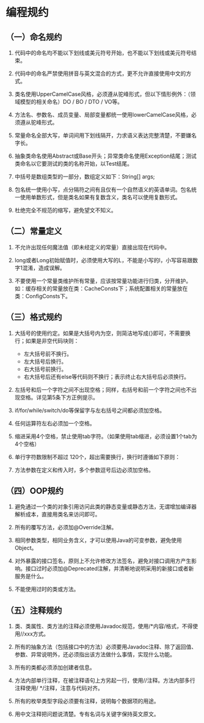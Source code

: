 # 编程规约
## （一）命名规约
1. 代码中的命名均不能以下划线或美元符号开始，也不能以下划线或美元符号结束。

2. 代码中的命名严禁使用拼音与英文混合的方式，更不允许直接使用中文的方式。

3. 类名使用UpperCamelCase风格，必须遵从驼峰形式，但以下情形例外：（领域模型的相关命名）DO / BO / DTO / VO等。

4. 方法名、参数名、成员变量、局部变量都统一使用lowerCamelCase风格，必须遵从驼峰形式。

5. 常量命名全部大写，单词间用下划线隔开，力求语义表达完整清楚，不要嫌名字长。

6. 抽象类命名使用Abstract或Base开头；异常类命名使用Exception结尾；测试类命名以它要测试的类的名称开始，以Test结尾。

7. 中括号是数组类型的一部分，数组定义如下：String[] args;

9. 包名统一使用小写，点分隔符之间有且仅有一个自然语义的英语单词。包名统一使用单数形式，但是类名如果有复数含义，类名可以使用复数形式。

10. 杜绝完全不规范的缩写，避免望文不知义。

## （二）常量定义
1. 不允许出现任何魔法值（即未经定义的常量）直接出现在代码中。

2. long或者Long初始赋值时，必须使用大写的L，不能是小写的l，小写容易跟数字1混淆，造成误解。

3. 不要使用一个常量类维护所有常量，应该按常量功能进行归类，分开维护。如：缓存相关的常量放在类：CacheConsts下；系统配置相关的常量放在类：ConfigConsts下。

## （三）格式规约
1. 大括号的使用约定。如果是大括号内为空，则简洁地写成{}即可，不需要换行；如果是非空代码块则：
    - 左大括号前不换行。
    - 左大括号后换行。
    - 右大括号前换行。
    - 右大括号后还有else等代码则不换行；表示终止右大括号后必须换行。

2. 左括号和后一个字符之间不出现空格；同样，右括号和前一个字符之间也不出现空格。详见第5条下方正例提示。

3. if/for/while/switch/do等保留字与左右括号之间都必须加空格。

4. 任何运算符左右必须加一个空格。

5. 缩进采用4个空格，禁止使用tab字符。（如果使用tab缩进，必须设置1个tab为4个空格）

6. 单行字符数限制不超过 120个，超出需要换行，换行时遵循如下原则：

7. 方法参数在定义和传入时，多个参数逗号后边必须加空格。

## （四）OOP规约
1. 避免通过一个类的对象引用访问此类的静态变量或静态方法，无谓增加编译器解析成本，直接用类名来访问即可。

2. 所有的覆写方法，必须加@Override注解。

3. 相同参数类型，相同业务含义，才可以使用Java的可变参数，避免使用Object。

4. 对外暴露的接口签名，原则上不允许修改方法签名，避免对接口调用方产生影响。接口过时必须加@Deprecated注解，并清晰地说明采用的新接口或者新服务是什么。

5. 不能使用过时的类或方法。

## （五）注释规约

1. 类、类属性、类方法的注释必须使用Javadoc规范，使用/*内容/格式，不得使用//xxx方式。

2. 所有的抽象方法（包括接口中的方法）必须要用Javadoc注释、除了返回值、参数、异常说明外，还必须指出该方法做什么事情，实现什么功能。

3. 所有的类都必须添加创建者信息。

4. 方法内部单行注释，在被注释语句上方另起一行，使用//注释。方法内部多行注释使用/ */注释，注意与代码对齐。

5. 所有的枚举类型字段必须要有注释，说明每个数据项的用途。

6. 用中文注释把问题说清楚。专有名词与关键字保持英文原文。
